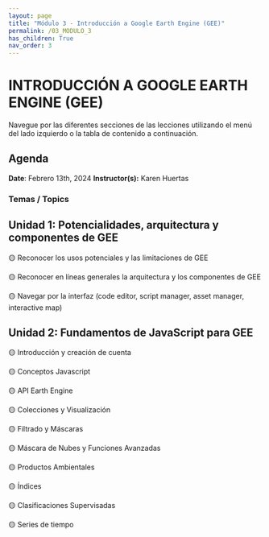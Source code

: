 ```yaml
---
layout: page
title: "Módulo 3 - Introducción a Google Earth Engine (GEE)"
permalink: /03_MODULO_3
has_children: True
nav_order: 3
---
```


# INTRODUCCIÓN A GOOGLE EARTH ENGINE (GEE)
Navegue por las diferentes secciones de las lecciones utilizando el menú del lado izquierdo o la tabla de contenido a continuación.

## Agenda
**Date**: Febrero 13th, 2024
**Instructor(s):** Karen Huertas

### Temas / Topics

## Unidad 1: Potencialidades, arquitectura y componentes de GEE

🟡 Reconocer los usos potenciales y las limitaciones de GEE

🟡 Reconocer en líneas generales la arquitectura y los componentes de GEE

🟡 Navegar por la interfaz (code editor, script manager, asset manager, interactive map)


## Unidad 2: Fundamentos de JavaScript para GEE
	
🟡 Introducción y creación de cuenta

🟡 Conceptos Javascript

🟡 API Earth Engine

🟡 Colecciones y Visualización 

🟡 Filtrado y Máscaras

🟡 Máscara de Nubes y Funciones Avanzadas

🟡 Productos Ambientales

🟡 Índices

🟡 Clasificaciones Supervisadas 

🟡 Series de tiempo 
